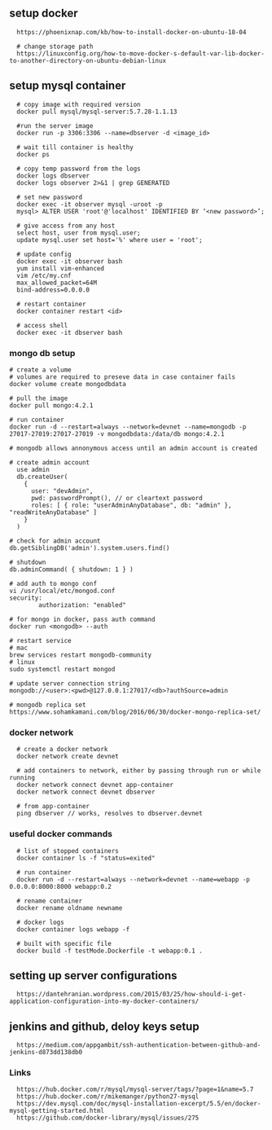 ## setup docker
      https://phoenixnap.com/kb/how-to-install-docker-on-ubuntu-18-04
      
      # change storage path
      https://linuxconfig.org/how-to-move-docker-s-default-var-lib-docker-to-another-directory-on-ubuntu-debian-linux

## setup mysql container

      # copy image with required version
      docker pull mysql/mysql-server:5.7.28-1.1.13

      #run the server image
      docker run -p 3306:3306 --name=dbserver -d <image_id>

      # wait till container is healthy
      docker ps

      # copy temp password from the logs
      docker logs dbserver
      docker logs observer 2>&1 | grep GENERATED

      # set new password
      docker exec -it observer mysql -uroot -p
      mysql> ALTER USER 'root'@'localhost' IDENTIFIED BY ‘<new password>’;

      # give access from any host 
      select host, user from mysql.user;
      update mysql.user set host='%' where user = 'root';

      # update config
      docker exec -it observer bash
      yum install vim-enhanced
      vim /etc/my.cnf
      max_allowed_packet=64M
      bind-address=0.0.0.0

      # restart container
      docker container restart <id>

      # access shell 
      docker exec -it dbserver bash
      
### mongo db setup
    # create a volume
    # volumes are required to preseve data in case container fails
    docker volume create mongodbdata
    
    # pull the image
    docker pull mongo:4.2.1
    
    # run container
    docker run -d --restart=always --network=devnet --name=mongodb -p 27017-27019:27017-27019 -v mongodbdata:/data/db mongo:4.2.1
    
    # mongodb allows annonymous access until an admin account is created

    # create admin account
      use admin
      db.createUser(
        {
          user: "devAdmin",
          pwd: passwordPrompt(), // or cleartext password
          roles: [ { role: "userAdminAnyDatabase", db: "admin" }, "readWriteAnyDatabase" ]
        }
      )
    
    # check for admin account
    db.getSiblingDB('admin').system.users.find()

    # shutdown
    db.adminCommand( { shutdown: 1 } )

    # add auth to mongo conf
    vi /usr/local/etc/mongod.conf
    security:
            authorization: "enabled"
            
    # for mongo in docker, pass auth command
    docker run <mongodb> --auth
    
    # restart service
    # mac
    brew services restart mongodb-community
    # linux
    sudo systemctl restart mongod

    # update server connection string
    mongodb://<user>:<pwd>@127.0.0.1:27017/<db>?authSource=admin
    
    # mongodb replica set
    https://www.sohamkamani.com/blog/2016/06/30/docker-mongo-replica-set/
      
### docker network

      # create a docker network
      docker network create devnet
      
      # add containers to network, either by passing through run or while running
      docker network connect devnet app-container
      docker network connect devnet dbserver
      
      # from app-container
      ping dbserver // works, resolves to dbserver.devnet

### useful docker commands

      # list of stopped containers
      docker container ls -f "status=exited"
      
      # run container
      docker run -d --restart=always --network=devnet --name=webapp -p 0.0.0.0:8000:8000 webapp:0.2
      
      # rename container
      docker rename oldname newname
      
      # docker logs
      docker container logs webapp -f
      
      # built with specific file
      docker build -f testMode.Dockerfile -t webapp:0.1 .

## setting up server configurations
      https://dantehranian.wordpress.com/2015/03/25/how-should-i-get-application-configuration-into-my-docker-containers/
      
## jenkins and github, deloy keys setup
      https://medium.com/appgambit/ssh-authentication-between-github-and-jenkins-d873dd138db0

### Links

      https://hub.docker.com/r/mysql/mysql-server/tags/?page=1&name=5.7
      https://hub.docker.com/r/mikemanger/python27-mysql
      https://dev.mysql.com/doc/mysql-installation-excerpt/5.5/en/docker-mysql-getting-started.html
      https://github.com/docker-library/mysql/issues/275
      
